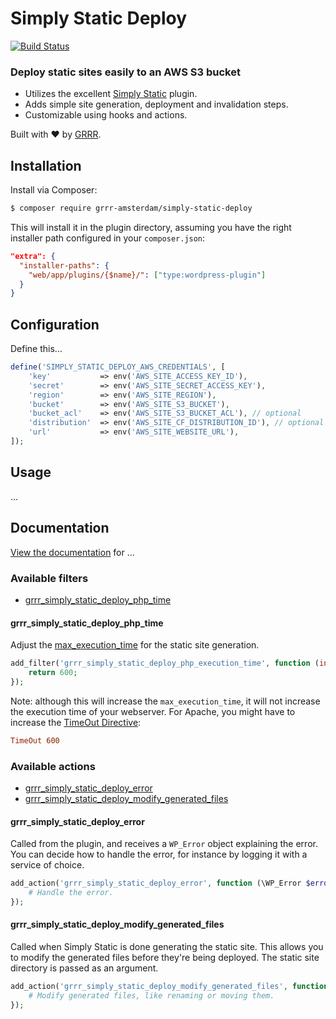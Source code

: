 # Simply Static Deploy

[![Build Status](https://travis-ci.com/grrr-amsterdam/simply-static-deploy.svg?branch=master)](https://travis-ci.com/grrr-amsterdam/simply-static-deploy)

### Deploy static sites easily to an AWS S3 bucket

- Utilizes the excellent [Simply Static](https://wordpress.org/plugins/simply-static/) plugin.
- Adds simple site generation, deployment and invalidation steps.
- Customizable using hooks and actions.

Built with ❤️ by [GRRR](https://grrr.tech).

## Installation

Install via Composer:

```sh
$ composer require grrr-amsterdam/simply-static-deploy
```

This will install it in the plugin directory, assuming you have the right installer path configured in your `composer.json`:

```json
"extra": {
  "installer-paths": {
    "web/app/plugins/{$name}/": ["type:wordpress-plugin"]
  }
}
```

## Configuration

Define this...

```php
define('SIMPLY_STATIC_DEPLOY_AWS_CREDENTIALS', [
    'key'           => env('AWS_SITE_ACCESS_KEY_ID'),
    'secret'        => env('AWS_SITE_SECRET_ACCESS_KEY'),
    'region'        => env('AWS_SITE_REGION'),
    'bucket'        => env('AWS_SITE_S3_BUCKET'),
    'bucket_acl'    => env('AWS_SITE_S3_BUCKET_ACL'), // optional
    'distribution'  => env('AWS_SITE_CF_DISTRIBUTION_ID'), // optional
    'url'           => env('AWS_SITE_WEBSITE_URL'),
]);
```

## Usage

...

## Documentation

[View the documentation](https://github.com/grrr-amsterdam/simply-static-deploy/tree/master/docs) for ...

### Available filters

- [grrr_simply_static_deploy_php_time](#grrr_simply_static_deploy_php_time)

#### grrr_simply_static_deploy_php_time

Adjust the [max_execution_time](https://www.php.net/manual/en/info.configuration.php#ini.max-execution-time) for the static site generation.

```php
add_filter('grrr_simply_static_deploy_php_execution_time', function (int $time) {
    return 600;
});
```

Note: although this will increase the `max_execution_time`, it will not increase the execution time of your webserver. 
For Apache, you might have to increase the [TimeOut Directive](http://httpd.apache.org/docs/2.0/mod/core.html#timeout):

```conf
TimeOut 600
```

### Available actions

- [grrr_simply_static_deploy_error](#grrr_simply_static_deploy_error)
- [grrr_simply_static_deploy_modify_generated_files](#grrr_simply_static_deploy_modify_generated_files)

#### grrr_simply_static_deploy_error

Called from the plugin, and receives a `WP_Error` object explaining the error. You can decide how to handle the error, for instance by logging it with a service of choice.

```php
add_action('grrr_simply_static_deploy_error', function (\WP_Error $error) {
    # Handle the error.
});
```

#### grrr_simply_static_deploy_modify_generated_files

Called when Simply Static is done generating the static site. This allows you to modify the generated files before they're being deployed. The static site directory is passed as an argument.

```php
add_action('grrr_simply_static_deploy_modify_generated_files', function (string $directory) {
    # Modify generated files, like renaming or moving them.
});
```
